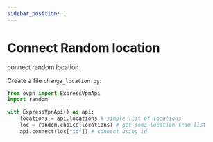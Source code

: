 ```yaml
---
sidebar_position: 1
---
```


# Connect Random location
connect random location

Create a file `change_location.py`:

```py title="change_location.py"
from evpn import ExpressVpnApi
import random

with ExpressVpnApi() as api:
    locations = api.locations # simple list of locations
    loc = random.choice(locations) # get some location from list
    api.connect(loc["id"]) # connect using id
```